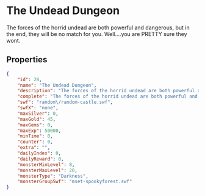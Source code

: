 # The Undead Dungeon

The forces of the horrid undead are both powerful and dangerous, but in the end, they will be no match for you. 
Well....you are PRETTY sure they wont.

## Properties

```json
{
    "id": 28,
    "name": "The Undead Dungeon",
    "description": "The forces of the horrid undead are both powerful and dangerous, but in the end, they will be no match for you. \nWell....you are PRETTY sure they wont.",
    "complete": "The forces of the horrid undead are both powerful and dangerous, but in the end, they will be no match for you. \nWell....you are PRETTY sure they wont.",
    "swf": "random\/random-castle.swf",
    "swfX": "none",
    "maxSilver": 0,
    "maxGold": 45,
    "maxGems": 0,
    "maxExp": 50000,
    "minTime": 0,
    "counter": 0,
    "extra": "",
    "dailyIndex": 0,
    "dailyReward": 0,
    "monsterMinLevel": 8,
    "monsterMaxLevel": 20,
    "monsterType": "Darkness",
    "monsterGroupSwf": "mset-spookyforest.swf"
}
```

